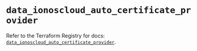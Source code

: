 # `data_ionoscloud_auto_certificate_provider`

Refer to the Terraform Registry for docs: [`data_ionoscloud_auto_certificate_provider`](https://registry.terraform.io/providers/ionos-cloud/ionoscloud/6.7.17/docs/data-sources/auto_certificate_provider).
